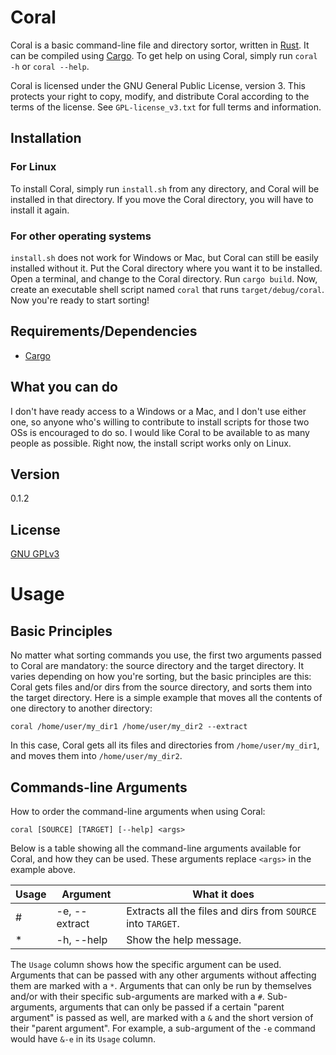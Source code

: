 <h1>Coral</h1>

Coral is a basic command-line file and directory sortor, written in [Rust](https://github.com/rust-lang/rust). It can be compiled using [Cargo](https://github.com/rust-lang/cargo). To get help on using Coral, simply run `coral -h` or `coral --help`.

Coral is licensed under the GNU General Public License, version 3. This protects your right to copy, modify, and distribute Coral according to the terms of the
license. See `GPL-license_v3.txt` for full terms and information.

<h2>Installation</h2>

<h3>For Linux</h3>

To install Coral, simply run `install.sh` from any directory, and Coral will be installed in that directory. If you move the Coral
directory, you will have to install it again.

<h3>For other operating systems</h3>

`install.sh` does not work for Windows or Mac, but Coral can still be easily installed without it. Put the Coral directory where you want it to be installed. Open a terminal, and change to the Coral directory. Run `cargo build`. Now, create an executable shell script named `coral` that runs `target/debug/coral`.
Now you're ready to start sorting!

<h2>Requirements/Dependencies</h2>
<ul>
  <li>
    <a href="https://github.com/rust-lang/cargo">Cargo</a>
  </li>
</ul>

<h2>What you can do</h2>

I don't have ready access to a Windows or a Mac, and I don't use either one, so anyone who's willing to contribute to install scripts for those two OSs is encouraged to do so. I would like Coral to be available to as many people as possible. Right now, the install script works only on Linux.

<h2>Version</h2>

0.1.2

<h2>License</h2>

[GNU GPLv3](https://github.com/SamMatzko/Coral/blob/master/GPL-license_v3.txt)

<h1>Usage</h1>

<h2>Basic Principles</h2>

No matter what sorting commands you use, the first two arguments passed to Coral are mandatory: the source directory and the target directory. It varies depending
on how you're sorting, but the basic principles are this: Coral gets files and/or dirs from the source directory, and sorts them into the target directory. Here
is a simple example that moves all the contents of one directory to another directory:

```
coral /home/user/my_dir1 /home/user/my_dir2 --extract
```

In this case, Coral gets all its files and directories from `/home/user/my_dir1`, and moves them into `/home/user/my_dir2`.

<h2>Commands-line Arguments</h2>

How to order the command-line arguments when using Coral:

```
coral [SOURCE] [TARGET] [--help] <args>
```

Below is a table showing all the command-line arguments available for Coral, and how they can be used. These arguments replace `<args>` in the example above.

| Usage | Argument        | What it does           |
| ----- | --------------- | ---------------------- |
|   #   | -e, --extract   | Extracts all the files and dirs from `SOURCE` into `TARGET`. |
|   *   | -h, --help      | Show the help message. |

The `Usage` column shows how the specific argument can be used. Arguments that can be passed with any other arguments without affecting them are marked with a `*`. Arguments that can only be run by themselves and/or with their specific sub-arguments are marked with a `#`. Sub-arguments, arguments that can only be passed
if a certain "parent argument" is passed as well, are marked with a `&` and the short version of their "parent argument". For example, a sub-argument of the `-e` command would have `&-e` in its `Usage` column.
